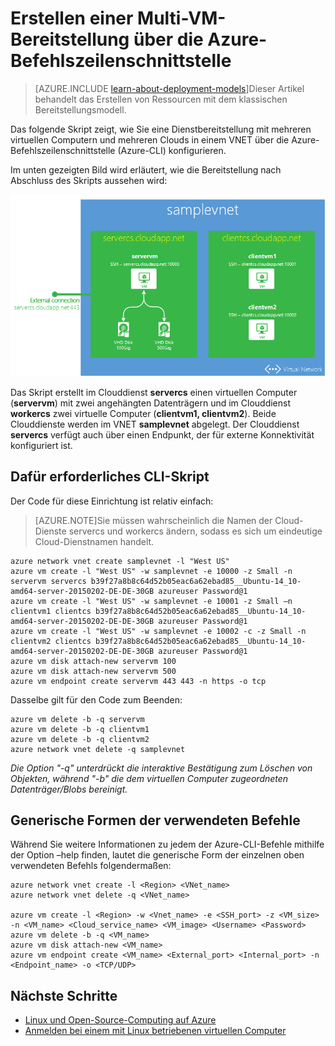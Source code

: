 <properties
   pageTitle="Erstellen einer Multi-VM-Bereitstellung über die Azure-Befehlszeilenschnittstelle | Microsoft Azure"
   description="Erfahren Sie, wie Sie eine Bereitstellung mit mehreren virtuellen Computern über das klassische Bereitstellungsmodell und die Azure-Befehlszeilenschnittstelle erstellen."
   services="virtual-machines"
   documentationCenter="nodejs"
   authors="AlanSt"
   manager="timlt"
   editor=""
   tags="azure-service-management"/>

   <tags
   ms.service="virtual-machines"
   ms.devlang="nodejs"
   ms.topic="article"
   ms.tgt_pltfrm="Linux"
   ms.workload="infrastructure-services"
   ms.date="02/20/2015"
   ms.author="alanst"/>

# Erstellen einer Multi-VM-Bereitstellung über die Azure-Befehlszeilenschnittstelle

> [AZURE.INCLUDE [learn-about-deployment-models](../../includes/learn-about-deployment-models-include.md)]Dieser Artikel behandelt das Erstellen von Ressourcen mit dem klassischen Bereitstellungsmodell.

Das folgende Skript zeigt, wie Sie eine Dienstbereitstellung mit mehreren virtuellen Computern und mehreren Clouds in einem VNET über die Azure-Befehlszeilenschnittstelle (Azure-CLI) konfigurieren.

Im unten gezeigten Bild wird erläutert, wie die Bereitstellung nach Abschluss des Skripts aussehen wird:

![](./media/virtual-machines-create-multi-vm-deployment-xplat-cli/multi-vm-xplat-cli.png)

Das Skript erstellt im Clouddienst **servercs** einen virtuellen Computer (**servervm**) mit zwei angehängten Datenträgern und im Clouddienst **workercs** zwei virtuelle Computer (**clientvm1, clientvm2**). Beide Clouddienste werden im VNET **samplevnet** abgelegt. Der Clouddienst **servercs** verfügt auch über einen Endpunkt, der für externe Konnektivität konfiguriert ist.

## Dafür erforderliches CLI-Skript
Der Code für diese Einrichtung ist relativ einfach:

>[AZURE.NOTE]Sie müssen wahrscheinlich die Namen der Cloud-Dienste servercs und workercs ändern, sodass es sich um eindeutige Cloud-Dienstnamen handelt.

    azure network vnet create samplevnet -l "West US"
    azure vm create -l "West US" -w samplevnet -e 10000 -z Small -n servervm servercs b39f27a8b8c64d52b05eac6a62ebad85__Ubuntu-14_10-amd64-server-20150202-DE-DE-30GB azureuser Password@1
    azure vm create -l "West US" -w samplevnet -e 10001 -z Small –n clientvm1 clientcs b39f27a8b8c64d52b05eac6a62ebad85__Ubuntu-14_10-amd64-server-20150202-DE-DE-30GB azureuser Password@1
    azure vm create -l "West US" -w samplevnet -e 10002 -c -z Small -n clientvm2 clientcs b39f27a8b8c64d52b05eac6a62ebad85__Ubuntu-14_10-amd64-server-20150202-DE-DE-30GB azureuser Password@1
    azure vm disk attach-new servervm 100
    azure vm disk attach-new servervm 500
    azure vm endpoint create servervm 443 443 -n https -o tcp

Dasselbe gilt für den Code zum Beenden:

    azure vm delete -b -q servervm
    azure vm delete -b -q clientvm1
    azure vm delete -b -q clientvm2
    azure network vnet delete -q samplevnet

*Die Option "-q" unterdrückt die interaktive Bestätigung zum Löschen von Objekten, während "-b" die dem virtuellen Computer zugeordneten Datenträger/Blobs bereinigt.*

## Generische Formen der verwendeten Befehle

Während Sie weitere Informationen zu jedem der Azure-CLI-Befehle mithilfe der Option –help finden, lautet die generische Form der einzelnen oben verwendeten Befehls folgendermaßen:

    azure network vnet create -l <Region> <VNet_name>
    azure network vnet delete -q <VNet_name>

    azure vm create -l <Region> -w <Vnet_name> -e <SSH_port> -z <VM_size> -n <VM_name> <Cloud_service_name> <VM_image> <Username> <Password>
    azure vm delete -b -q <VM_name>
    azure vm disk attach-new <VM_name>
    azure vm endpoint create <VM_name> <External_port> <Internal_port> -n <Endpoint_name> -o <TCP/UDP>

## Nächste Schritte


* [Linux und Open-Source-Computing auf Azure](virtual-machines-linux-opensource.md)
* [Anmelden bei einem mit Linux betriebenen virtuellen Computer](virtual-machines-linux-how-to-log-on.md)
 

<!---HONumber=Sept15_HO4-->